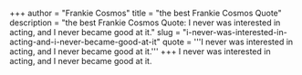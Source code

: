 +++
author = "Frankie Cosmos"
title = "the best Frankie Cosmos Quote"
description = "the best Frankie Cosmos Quote: I never was interested in acting, and I never became good at it."
slug = "i-never-was-interested-in-acting-and-i-never-became-good-at-it"
quote = '''I never was interested in acting, and I never became good at it.'''
+++
I never was interested in acting, and I never became good at it.
